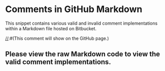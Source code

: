 # Comments in GitHub Markdown #

This snippet contains various valid and invalid comment implementations within a Markdown file hosted on Bitbucket.

[comment]: <> (This comment will show on the GitHub page.) 
[//]: <> (This comment and the following comment will not be included within the source code of the GitHub page.)
[//]: # (This comment will not be included.)
[//]:#(This comment will show on the GitHub page.)

<!-- This html comment will be displayed due to GitHub not supporting html tags -->

[//]: # (
This comment will show up on GitHub because it includes line breaks. The line breaks themselves do not show up.
)

## Please view the raw Markdown code to view the valid comment implementations.
